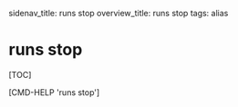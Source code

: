 sidenav_title: runs stop
overview_title: runs stop
tags: alias

# runs stop

[TOC]

[CMD-HELP 'runs stop']
